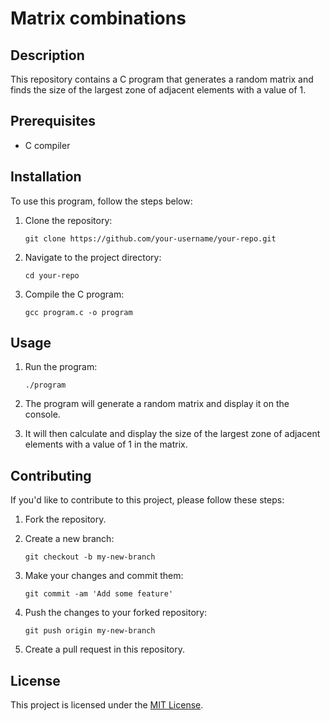 # Matrix combinations

## Description

This repository contains a C program that generates a random matrix and finds the size of the largest zone of adjacent elements with a value of 1.

## Prerequisites

- C compiler

## Installation

To use this program, follow the steps below:

1. Clone the repository:

   ```shell
   git clone https://github.com/your-username/your-repo.git
   ```

2. Navigate to the project directory:

   ```shell
   cd your-repo
   ```

3. Compile the C program:

   ```shell
   gcc program.c -o program
   ```

## Usage

1. Run the program:

   ```shell
   ./program
   ```

2. The program will generate a random matrix and display it on the console.

3. It will then calculate and display the size of the largest zone of adjacent elements with a value of 1 in the matrix.

## Contributing

If you'd like to contribute to this project, please follow these steps:

1. Fork the repository.

2. Create a new branch:

   ```shell
   git checkout -b my-new-branch
   ```

3. Make your changes and commit them:

   ```shell
   git commit -am 'Add some feature'
   ```

4. Push the changes to your forked repository:

   ```shell
   git push origin my-new-branch
   ```

5. Create a pull request in this repository.

## License

This project is licensed under the [MIT License](LICENSE).
